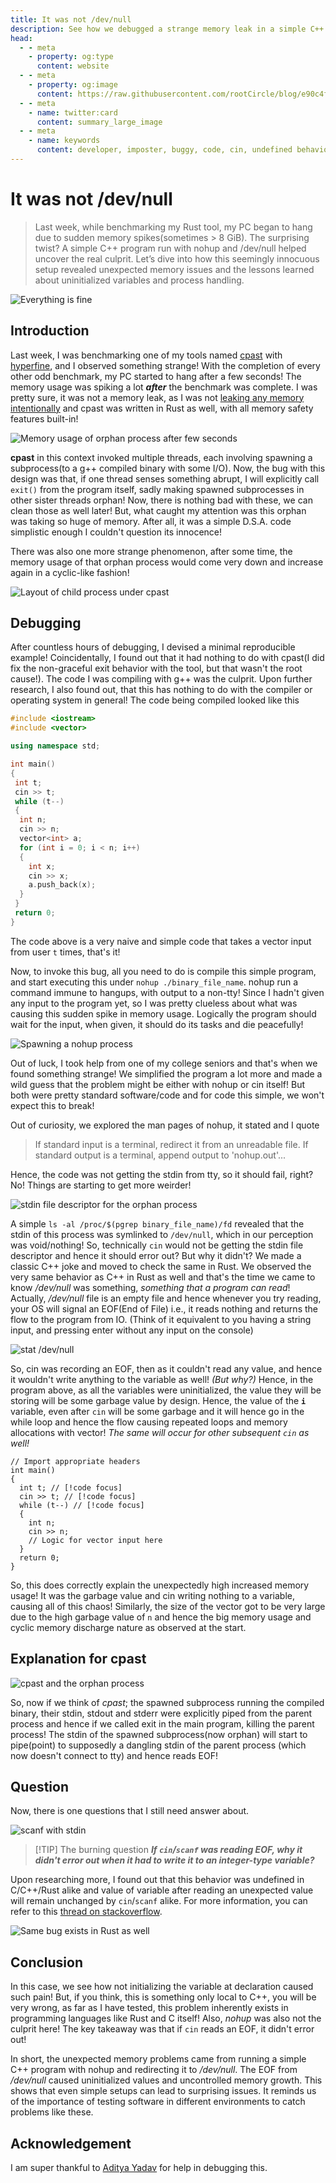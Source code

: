 ```yaml
---
title: It was not /dev/null
description: See how we debugged a strange memory leak in a simple C++ program, which was not a memory leak at all!
head:
  - - meta
    - property: og:type
      content: website
  - - meta
    - property: og:image
      content: https://raw.githubusercontent.com/rootCircle/blog/e90c4f0823b8dfd3ddfd245dd633345b6fd39b04/docs/archives/misc/data/bug_and_the_developer.png
  - - meta
    - name: twitter:card
      content: summary_large_image
  - - meta
    - name: keywords
      content: developer, imposter, buggy, code, cin, undefined behavior, uninitialized variables, nohup, /dev/null, memory leak, memory spikes, unexpected memory issues, process handling, Rust, C++, C, EOF, stdin, stdout, stderr, vector, garbage value, hyperfine, cpast, benchmarking, debugging, memory usage, orphan
---
```


# It was not /dev/null

> Last week, while benchmarking my Rust tool, my PC began to hang due to sudden memory spikes(sometimes > 8 GiB). The surprising twist? A simple C++ program run with nohup and /dev/null helped uncover the real culprit. Let’s dive into how this seemingly innocuous setup revealed unexpected memory issues and the lessons learned about uninitialized variables and process handling.

![Everything is fine](./data/this_is_fine.jpeg)

## Introduction

Last week, I was benchmarking one of my tools named [cpast](https://github.com/rootCircle/cpast_mono) with [hyperfine](https://github.com/sharkdp/hyperfine), and I observed something strange! With the completion of every other odd benchmark, my PC started to hang after a few seconds! The memory usage was spiking a lot ***after*** the benchmark was complete. I was pretty sure, it was not a memory leak, as I was not [leaking any memory intentionally](https://stackoverflow.com/questions/55553048/is-it-possible-to-cause-a-memory-leak-in-rust) and cpast was written in Rust as well, with all memory safety features built-in!

![Memory usage of orphan process after few seconds](./data/orphan_memusage.png)

**cpast** in this context invoked multiple threads, each involving spawning a subprocess(to a g++ compiled binary with some I/O). Now, the bug with this design was that, if one thread senses something abrupt, I will explicitly call `exit()` from the program itself, sadly making spawned subprocesses in other sister threads orphan! Now, there is nothing bad with these, we can clean those as well later! But, what caught my attention was this orphan was taking so huge of memory. After all, it was a simple D.S.A. code simplistic enough I couldn't question its innocence!

There was also one more strange phenomenon, after some time, the memory usage of that orphan process would come very down and increase again in a cyclic-like fashion!

![Layout of child process under cpast](./data/cpast_child_process.png)

## Debugging

After countless hours of debugging, I devised a minimal reproducible example! Coincidentally, I found out that it had nothing to do with cpast(I did fix the non-graceful exit behavior with the tool, but that wasn't the root cause!). The code I was compiling with g++ was the culprit. Upon further research, I also found out, that this has nothing to do with the compiler or operating system in general! The code being compiled looked like this

```cpp
#include <iostream>
#include <vector>

using namespace std;

int main()
{
 int t;
 cin >> t;
 while (t--)
 {
  int n;
  cin >> n;
  vector<int> a;
  for (int i = 0; i < n; i++)
  {
    int x;
    cin >> x;
    a.push_back(x);
  }
 }
 return 0;
}
```

The code above is a very naive and simple code that takes a vector input from user `t` times, that's it!

Now, to invoke this bug, all you need to do is compile this simple program, and start executing this under `nohup ./binary_file_name`. nohup run a command immune to hangups, with output to a non-tty! Since I hadn't given any input to the program yet, so I was pretty clueless about what was causing this sudden spike in memory usage. Logically the program should wait for the input, when given, it should do its tasks and die peacefully!

![Spawning a nohup process](./data/spawn_nohup.png)

Out of luck, I took help from one of my college seniors and that's when we found something strange! We simplified the program a lot more and made a wild guess that the problem might be either with nohup or cin itself! But both were pretty standard software/code and for code this simple, we won't expect this to break!

Out of curiosity, we explored the man pages of nohup, it stated and I quote

> If standard input is a terminal, redirect it from an unreadable file. If standard output is a terminal, append output to 'nohup.out'...

Hence, the code was not getting the stdin from tty, so it should fail, right? No! Things are starting to get more weirder!

![stdin file descriptor for the orphan process](./data/stdin_file_for_nohup.png)

A simple `ls -al /proc/$(pgrep binary_file_name)/fd` revealed that the stdin of this process was symlinked to `/dev/null`, which in our perception was void/nothing! So, technically `cin` would not be getting the stdin file descriptor and hence it should error out? But why it didn't? We made a classic C++ joke and moved to check the same in Rust. We observed the very same behavior as C++ in Rust as well and that's the time we came to know */dev/null* was something, *something that a program can read*! Actually, */dev/null* file is an empty file and hence whenever you try reading, your OS will signal an EOF(End of File) i.e., it reads nothing and returns the flow to the program from IO. (Think of it equivalent to you having a string input, and pressing enter without any input on the console)

![stat /dev/null](./data/stat_dev_null.png)

So, cin was recording an EOF, then as it couldn't read any value, and hence it wouldn't write anything to the variable as well! *(But why?)* Hence, in the program above, as all the variables were uninitialized, the value they will be storing will be some garbage value by design. Hence, the value of the **`i`** variable, even after `cin` will be some garbage and it will hence go in the while loop and hence the flow causing repeated loops and memory allocations with vector! *The same will occur for other subsequent `cin` as well!*

```cpp{4-6}
// Import appropriate headers
int main()
{
  int t; // [!code focus]
  cin >> t; // [!code focus]
  while (t--) // [!code focus]
  {
    int n;
    cin >> n;
    // Logic for vector input here
  }
  return 0;
}
```

So, this does correctly explain the unexpectedly high increased memory usage! It was the garbage value and cin writing nothing to a variable, causing all of this chaos! Similarly, the size of the vector got to be very large due to the high garbage value of `n` and hence the big memory usage and cyclic memory discharge nature as observed at the start.

## Explanation for cpast

![cpast and the orphan process](./data/cpast_process_metadata.png)

So, now if we think of *cpast*; the spawned subprocess running the compiled binary, their stdin, stdout and stderr were explicitly piped from the parent process and hence if we called exit in the main program, killing the parent process! The stdin of the spawned subprocess(now orphan) will start to pipe(point) to supposedly a dangling stdin of the parent process (which now doesn't connect to tty) and hence reads EOF!

## Question

Now, there is one questions that I still need answer about.

![scanf with stdin](./data/scanf_stdin.png)

> [!TIP] The burning question
> ***If `cin`/`scanf` was reading EOF, why it didn't error out when it had to write it to an integer-type variable?***

Upon researching more, I found out that this behavior was undefined in C/C++/Rust alike and value of variable after reading an unexpected value will remain unchanged by `cin`/`scanf` alike. For more information, you can refer to this [thread on stackoverflow](https://stackoverflow.com/a/40552127).

![Same bug exists in Rust as well](./data/rust_and_this_ub.png)

## Conclusion

In this case, we see how not initializing the variable at declaration caused such pain! But, if you think, this is something only local to C++, you will be very wrong, as far as I have tested, this problem inherently exists in programming languages like Rust and C itself! Also, *nohup* was also not the culprit here! The key takeaway was that if `cin` reads an EOF, it didn't error out!

In short, the unexpected memory problems came from running a simple C++ program with nohup and redirecting it to */dev/null*. The EOF from */dev/null* caused uninitialized values and uncontrolled memory growth. This shows that even simple setups can lead to surprising issues. It reminds us of the importance of testing software in different environments to catch problems like these.

## Acknowledgement

I am super thankful to [Aditya Yadav](https://www.linkedin.com/in/aadi58002) for help in debugging this.
